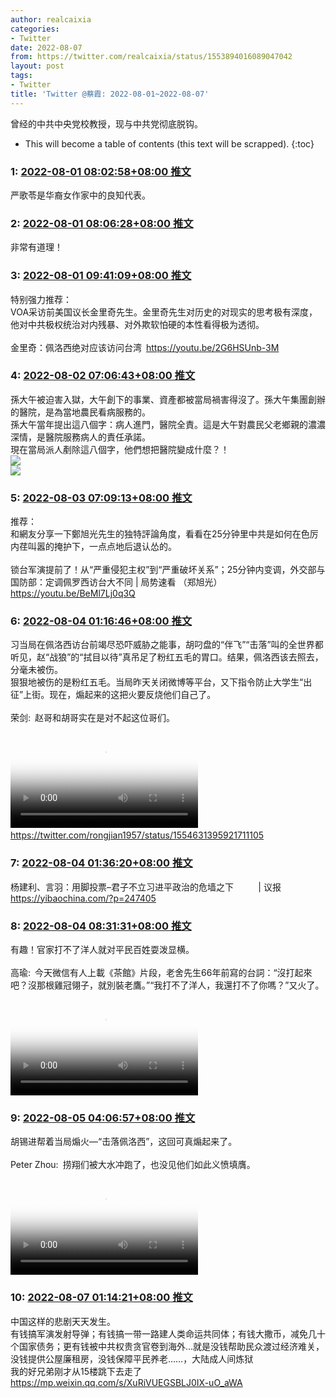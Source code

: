 ```yaml
---
author: realcaixia
categories:
- Twitter
date: 2022-08-07
from: https://twitter.com/realcaixia/status/1553894016089047042
layout: post
tags:
- Twitter
title: 'Twitter @蔡霞: 2022-08-01~2022-08-07'
---
```


曾经的中共中央党校教授，现与中共党彻底脱钩。 

* This will become a table of contents (this text will be scrapped).
{:toc}

### 1: [2022-08-01 08:02:58+08:00 推文](https://twitter.com/realcaixia/status/1553894016089047042)

严歌苓是华裔女作家中的良知代表。

### 2: [2022-08-01 08:06:28+08:00 推文](https://twitter.com/realcaixia/status/1553894897333280774)

非常有道理！

### 3: [2022-08-01 09:41:09+08:00 推文](https://twitter.com/realcaixia/status/1553918724545155073)

特别强力推荐：<br>VOA采访前美国议长金里奇先生。金里奇先生对历史的对现实的思考极有深度，他对中共极权统治对内残暴、对外欺软怕硬的本性看得极为透彻。<br><br>金里奇：佩洛西绝对应该访问台湾 <a href="https://youtu.be/2G6HSUnb-3M" target="_blank" rel="noopener noreferrer">https://youtu.be/2G6HSUnb-3M</a>

### 4: [2022-08-02 07:06:43+08:00 推文](https://twitter.com/realcaixia/status/1554242250032533504)

孫大午被迫害入獄，大午創下的事業、資產都被當局禍害得沒了。孫大午集團創辦的醫院，是為當地農民看病服務的。<br>孫大午當年提出這八個字：病人進門，醫院全責。這是大午對農民父老鄉親的濃濃深情，是醫院服務病人的責任承諾。<br>現在當局派人剷除這八個字，他們想把醫院變成什麼？！<br><img style="" src="https://pbs.twimg.com/media/FZHHFfvXwAI11gv?format=jpg&amp;name=orig" referrerpolicy="no-referrer"><br><img style="" src="https://pbs.twimg.com/media/FZHHFpHXgAA3IRY?format=jpg&amp;name=orig" referrerpolicy="no-referrer">

### 5: [2022-08-03 07:09:13+08:00 推文](https://twitter.com/realcaixia/status/1554605268939554816)

推荐：<br>和網友分享一下鄭旭光先生的独特評論角度，看看在25分钟里中共是如何在色厉内荏叫嚣的掩护下，一点点地后退认怂的。<br><br>锁台军演提前了！从“严重侵犯主权”到“严重破坏关系”；25分钟内变调，外交部与国防部：定调佩罗西访台大不同 | 局势速看 （郑旭光） <a href="https://youtu.be/BeMl7Lj0q3Q" target="_blank" rel="noopener noreferrer">https://youtu.be/BeMl7Lj0q3Q</a>

### 6: [2022-08-04 01:16:46+08:00 推文](https://twitter.com/realcaixia/status/1554878957094404097)

习当局在佩洛西访台前竭尽恐吓威胁之能事，胡叼盘的“伴飞”“击落”叫的全世界都听见，赵“战狼”的“拭目以待”真吊足了粉红五毛的胃口。结果，佩洛西该去照去，分毫未被伤。<br>狠狠地被伤的是粉红五毛。当局昨天关闭微博等平台，又下指令防止大学生“出征”上街。现在，煽起来的这把火要反烧他们自己了。<br><br>荣剑: 赵哥和胡哥实在是对不起这位哥们。<br><br><video src="https://video.twimg.com/ext_tw_video/1554649389808754688/pu/vid/720x1068/--Gp7vaHCSsBvvW7.mp4?tag=12" controls="controls" poster="https://pbs.twimg.com/ext_tw_video_thumb/1554649389808754688/pu/img/Ah5aIWVOoBU5Rs86.jpg"></video> <a href="https://twitter.com/rongjian1957/status/1554631395921711105" target="_blank" rel="noopener noreferrer">https://twitter.com/rongjian1957/status/1554631395921711105</a>

### 7: [2022-08-04 01:36:20+08:00 推文](https://twitter.com/realcaixia/status/1554883881232465922)

杨建利、言羽：用脚投票–君子不立习进平政治的危墙之下&nbsp;&nbsp;&nbsp;&nbsp;&nbsp;&nbsp;&nbsp;&nbsp;&nbsp; | 议报 <a href="https://yibaochina.com/?p=247405" target="_blank" rel="noopener noreferrer">https://yibaochina.com/?p=247405</a>

### 8: [2022-08-04 08:31:31+08:00 推文](https://twitter.com/realcaixia/status/1554988365359071232)

有趣！官家打不了洋人就对平民百姓耍泼显横。<br><br>高瑜: 今天微信有人上載《茶館》片段，老舍先生66年前寫的台詞：“沒打起來吧？沒那根雞冠翎子，就別裝老鷹。”“我打不了洋人，我還打不了你嗎？”又火了。<br><br><video src="https://video.twimg.com/ext_tw_video/1554760636667936768/pu/vid/880x544/N4tAmOS_zPdtfgaH.mp4?tag=12" controls="controls" poster="https://pbs.twimg.com/ext_tw_video_thumb/1554760636667936768/pu/img/fchgUaqboar0vusb.jpg"></video>

### 9: [2022-08-05 04:06:57+08:00 推文](https://twitter.com/realcaixia/status/1555284174151553026)

胡锡进帮着当局煽火—“击落佩洛西”，这回可真煽起来了。<br><br>Peter Zhou: 捞翔们被大水冲跑了，也没见他们如此义愤填膺。<br><br><video src="https://video.twimg.com/ext_tw_video/1554724521588199424/pu/vid/832x720/K5XhnA1HVbPjqsLE.mp4?tag=12" controls="controls" poster="https://pbs.twimg.com/ext_tw_video_thumb/1554724521588199424/pu/img/i_iOowos5ESOgAzf.jpg"></video>

### 10: [2022-08-07 01:14:21+08:00 推文](https://twitter.com/realcaixia/status/1555965512521326592)

中国这样的悲剧天天发生。<br>有钱搞军演发射导弹；有钱搞一带一路建人类命运共同体；有钱大撒币，减免几十个国家债务；更有钱被中共权贵贪官卷到海外…就是没钱帮助民众渡过经济难关，没钱提供公屋廉租房，没钱保障平民养老……，大陆成人间炼狱<br>我的好兄弟刚才从15楼跳下去走了 <a href="https://mp.weixin.qq.com/s/XuRiVUEGSBLJ0IX-uO_aWA" target="_blank" rel="noopener noreferrer">https://mp.weixin.qq.com/s/XuRiVUEGSBLJ0IX-uO_aWA</a>

